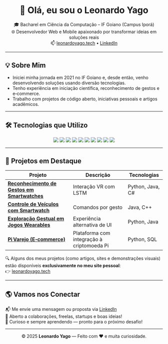 <!-- README estilizado para Leonardo Yago -->

<h1 align="center">
  👋 Olá, eu sou o <strong>Leonardo Yago</strong><br>
</h1>

<p align="center">
🎓 Bacharel em Ciência da Computação – IF Goiano (Campus Iporá) <br>
🌐 Desenvolvedor Web e Mobile apaixonado por transformar ideias em soluções reais <br>
📫 <a href="https://leonardoyago.tech">leonardoyago.tech</a> • <a href="https://www.linkedin.com/in/leonardo-yago-nascimento-silva-a800071ab/">LinkedIn</a>
</p>

---

## 💡 Sobre Mim

- Iniciei minha jornada em 2021 no IF Goiano e, desde então, venho desenvolvendo soluções usando diversão tecnologias.  
- Tenho experiência em iniciação científica, reconhecimento de gestos e e‑commerce.  
- Trabalho com projetos de código aberto, iniciativas pessoais e artigos acadêmicos.  

---

## 🛠️ Tecnologias que Utilizo

<div align="center">
  <img src="https://img.shields.io/badge/C-00599C?style=for-the-badge&logo=c&logoColor=white" />
  <img src="https://img.shields.io/badge/Java-ED8B00?style=for-the-badge&logo=openjdk&logoColor=white" />
  <img src="https://img.shields.io/badge/Python-14354C?style=for-the-badge&logo=python&logoColor=white" />
  <img src="https://img.shields.io/badge/JavaScript-F7DF1E?style=for-the-badge&logo=javascript&logoColor=black" />
  <img src="https://img.shields.io/badge/PHP-777BB4?style=for-the-badge&logo=php&logoColor=white" />
  <img src="https://img.shields.io/badge/MySQL-4479A1?style=for-the-badge&logo=mysql&logoColor=white" />
  <img src="https://img.shields.io/badge/Docker-2496ED?style=for-the-badge&logo=docker&logoColor=white" />
  <img src="https://img.shields.io/badge/Django-092E20?style=for-the-badge&logo=django&logoColor=white" />
  <img src="https://img.shields.io/badge/Node.js-339933?style=for-the-badge&logo=nodedotjs&logoColor=white" />
  <img src="https://img.shields.io/badge/React-20232A?style=for-the-badge&logo=react&logoColor=61DAFB" />
</div>

---

## 🚀 Projetos em Destaque

| Projeto | Descrição | Tecnologias |
|--------|-----------|-------------|
| [**Reconhecimento de Gestos em Smartwatches**](https://dl.acm.org/doi/10.1145/3691573.3691615) | Interação VR com LSTM | Python, Java, C# |
| [**Controle de Veículos com Smartwatch**](https://link.springer.com/chapter/10.1007/978-3-031-60480-5_13) | Comandos por gesto | Java, C++ |
| [**Exploração Gestual em Jogos Wearables**](https://link.springer.com/chapter/10.1007/978-3-031-77389-1_35) | Experiência alternativa de UI | Python, Java |
| [**Pi Varejo (E‑commerce)**](https://leonardoyago.tech) | Plataforma com integração à criptomoeda Pi | Python, SQL |

🔍 Alguns dos meus projetos (como artigos, sites e demonstrações visuais) estão disponíveis **exclusivamente no meu site pessoal**:  
👉 [leonardoyago.tech](https://leonardoyago.tech)

---

## 🌎 Vamos nos Conectar

📬 Me envie uma mensagem ou proposta via [LinkedIn](https://www.linkedin.com/in/leonardo-yago-nascimento-silva-a800071ab/)  
💬 Aberto a colaborações, freelas, startups e boas ideias!  
🧠 Curioso e sempre aprendendo — pronto para o próximo desafio!

---

<p align="center">© 2025 <strong>Leonardo Yago</strong> — Feito com ❤️ e muita curiosidade.</p>
